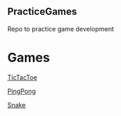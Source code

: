 ## PracticeGames
Repo to practice game development

# Games

[TicTacToe](src/TicTacToe/README.md)

[PingPong](src/PingPong/README.md)

[Snake](src/Snake/README.md)
